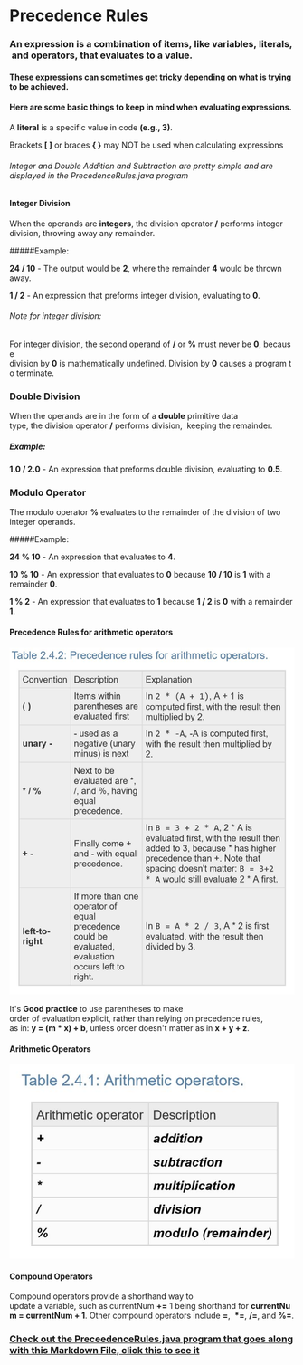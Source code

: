 # Precedence Rules

### An expression is a combination of items, like variables, literals, and operators, that  evaluates to a value. 
#### These expressions can sometimes get tricky depending on what is trying to be achieved. 
#### Here are some basic things to keep in mind when evaluating expressions. 

A **literal** is a specific value in code **(e.g., 3)**.


Brackets **[ ]** or braces **{ }** may NOT be used when calculating expressions

###### Integer and Double Addition and Subtraction are pretty simple and are displayed in the PrecedenceRules.java program

#### Integer Division
When the operands are **integers**, the division operator **/** performs integer division, throwing away any remainder.

#####Example:
 
**24 / 10** - The output would be **2**, where the remainder **4** would be thrown away.

**1 / 2** - An expression that preforms integer division, evaluating to **0**.

###### Note for integer division:
For integer division, the second operand of **/** or **%** must never be **0**, because division by **0** is mathematically undefined. Division by **0** causes a program to terminate.

### Double Division
When the operands are in the form of a **double** primitive data type, the division operator **/** performs division, 
keeping the remainder.

##### Example:
**1.0 / 2.0** - An expression that preforms double division, evaluating to **0.5**.


### Modulo Operator 
The modulo operator **%** evaluates to the remainder of the division of two integer operands.

#####Example:

**24 % 10** - An expression that evaluates to **4**. 

**10 % 10** - An expression that evaluates to **0** because **10 / 10** is **1** with a remainder **0**.

**1 % 2** - An expression that evaluates to **1** because **1 / 2** is **0** with a remainder **1**. 

#### Precedence Rules for arithmetic operators 
![Precedence Rules](Images/Precedence_Rules.JPG)

It's **Good practice** to use parentheses to make order of evaluation explicit, rather than relying on precedence rules, 
as in: **y = (m \* x) + b**, unless order doesn't matter as in **x + y + z**.

#### Arithmetic Operators
![Arithmetic Operators](Images/Arithmetic_Operators.JPG)


#### Compound Operators 
Compound operators provide a shorthand way to update a variable, such as currentNum **+=** 1 being shorthand for **currentNum = currentNum + 1**. Other compound operators include **­=**,  __\*=__, **/=**, and **%=**.

### [Check out the PreceedenceRules.java program that goes along with this Markdown File, click this to see it](https://github.com/matthew9510/Zybooks/blob/master/src/Variables/PrecedenceRules.java)